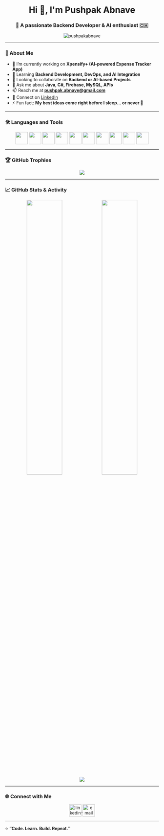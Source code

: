 <h1 align="center">Hi 👋, I'm Pushpak Abnave</h1>
<h3 align="center">🚀 A passionate Backend Developer & AI enthusiast 🇨🇦</h3>

<p align="center">
  <img src="https://komarev.com/ghpvc/?username=pushpakabnave&label=Profile%20views&color=0e75b6&style=flat" alt="pushpakabnave" />
</p>

---

### 🧠 About Me  
- 🔭 I’m currently working on **Xpensify+ (AI-powered Expense Tracker App)**  
- 🌱 Learning **Backend Development, DevOps, and AI Integration**  
- 👯 Looking to collaborate on **Backend or AI-based Projects**  
- 💬 Ask me about **Java, C#, Firebase, MySQL, APIs**  
- 📫 Reach me at **pushpak.abnave@gmail.com**  
- 💼 Connect on [LinkedIn](https://www.linkedin.com/in/pushpak-abnave-144003395/)  
- ⚡ Fun fact: **My best ideas come right before I sleep… or never 💭**

---

### 🛠️ Languages and Tools  
<p align="center">
<img src="https://cdn.jsdelivr.net/gh/devicons/devicon/icons/java/java-original.svg" width="40" height="40"/>
<img src="https://cdn.jsdelivr.net/gh/devicons/devicon/icons/python/python-original.svg" width="40" height="40"/>
<img src="https://cdn.jsdelivr.net/gh/devicons/devicon/icons/csharp/csharp-original.svg" width="40" height="40"/>
<img src="https://cdn.jsdelivr.net/gh/devicons/devicon/icons/mysql/mysql-original.svg" width="40" height="40"/>
<img src="https://cdn.jsdelivr.net/gh/devicons/devicon/icons/firebase/firebase-plain.svg" width="40" height="40"/>
<img src="https://cdn.jsdelivr.net/gh/devicons/devicon/icons/spring/spring-original.svg" width="40" height="40"/>
<img src="https://cdn.jsdelivr.net/gh/devicons/devicon/icons/docker/docker-original.svg" width="40" height="40"/>
<img src="https://cdn.jsdelivr.net/gh/devicons/devicon/icons/github/github-original.svg" width="40" height="40"/>
<img src="https://cdn.jsdelivr.net/gh/devicons/devicon/icons/vscode/vscode-original.svg" width="40" height="40"/>
<img src="https://cdn.jsdelivr.net/gh/devicons/devicon/icons/intellij/intellij-original.svg" width="40" height="40"/>
</p>

---

### 🏆 GitHub Trophies  
<p align="center">
  <img src="https://github-profile-trophy.vercel.app/?username=pushpakabnave&theme=tokyonight&no-frame=true&margin-w=15" />
</p>

---

### 📈 GitHub Stats & Activity  
<p align="center">
  <img width="48%" src="https://github-readme-stats.vercel.app/api?username=pushpakabnave&show_icons=true&theme=tokyonight" />
  <img width="48%" src="https://github-readme-streak-stats.herokuapp.com/?user=pushpakabnave&theme=tokyonight" />
</p>

<p align="center">
  <img src="https://github-readme-stats.vercel.app/api/top-langs/?username=pushpakabnave&layout=compact&theme=tokyonight" />
</p>

---

### 🌐 Connect with Me  
<p align="center">
<a href="https://www.linkedin.com/in/pushpak-abnave-144003395/" target="blank">
<img align="center" src="https://cdn.jsdelivr.net/gh/devicons/devicon/icons/linkedin/linkedin-original.svg" alt="linkedin" height="40" width="40" />
</a>
<a href="mailto:pushpak.abnave@gmail.com">
<img align="center" src="https://cdn-icons-png.flaticon.com/512/281/281769.png" alt="email" height="40" width="40" />
</a>
</p>

---

⭐ **“Code. Learn. Build. Repeat.”**
